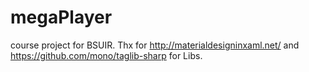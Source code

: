 # megaPlayer
course project for BSUIR.
Thx for http://materialdesigninxaml.net/ and https://github.com/mono/taglib-sharp for Libs.
